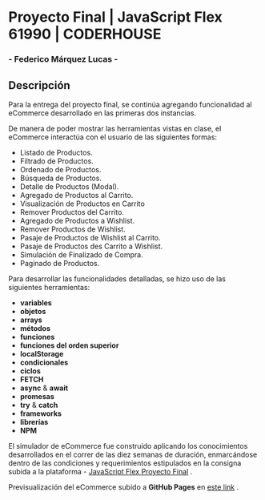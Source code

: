 # Proyecto Final | JavaScript Flex 61990 | CODERHOUSE

### - Federico Márquez Lucas -

## Descripción
Para la entrega del proyecto final, se continúa agregando funcionalidad al eCommerce desarrollado en las primeras dos instancias.

De manera de poder mostrar las herramientas vistas en clase, el eCommerce interactúa con el usuario de las siguientes formas:
- Listado de Productos.
- Filtrado de Productos.
- Ordenado de Productos.
- Búsqueda de Productos.
- Detalle de Productos (Modal).
- Agregado de Productos al Carrito.
- Visualización de Productos en Carrito
- Remover Productos del Carrito.
- Agregado de Productos a Wishlist.
- Remover Productos de Wishlist.
- Pasaje de Productos de Wishlist al Carrito.
- Pasaje de Productos des Carrito a Wishlist.
- Simulación de Finalizado de Compra.
- Paginado de Productos.

Para desarrollar las funcionalidades detalladas, se hizo uso de las siguientes herramientas:
- **variables**
- **objetos**
- **arrays**
- **métodos**
- **funciones**
- **funciones del orden superior**
- **localStorage**
- **condicionales**
- **ciclos**
- **FETCH**
- **async** & **await**
- **promesas**
- **try** & **catch**
- **frameworks**
- **librerías**
- **NPM**

El simulador de eCommerce fue construído aplicando los conocimientos desarrollados en el correr de las diez semanas de duración, enmarcándose dentro de las condiciones y requerimientos estipulados en la consigna subida a la plataforma - [JavaScript Flex Proyecto Final](https://docs.google.com/presentation/d/1G6YBej6icFVkGUebNWEhaHCaGtBOoC1vepL-J9yoKyk/edit#slide=id.p1) .

Previsualización del eCommerce subido a **GitHub Pages** en [este link](https://federicomarquezlucas.github.io/JavaScript-Flex-61990/) .
